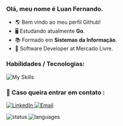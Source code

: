 ### Olá, meu nome é Luan Fernando.
- 🌎 Bem vindo ao meu perfil Github!
- 🖥️ Estudando atualmente <strong>Go</strong>.
- 📚 Formado em <strong>Sistemas da Informação</strong>.
- 💼 Software Developer at Mercado Livre.

### Habilidades / Tecnologias: 
![My Skills](https://skillicons.dev/icons?i=js,ts,go,git,scss,java,figma,react,tailwind,python,linux)

### 💌 Caso queira entrar em contato : 

 <a href="https://www.linkedin.com/in/luan-fernando/" target="_blank">
  <img src="https://img.shields.io/badge/-Linkedin-6610F2?style=for-the-badge&logo=Linkedin&logoColor=FFFFFF&" alt="LinkedIn">
 </a>

 <a href="mailto:luanfernando118@gmail.com" target="_blank">
  <img src="https://img.shields.io/badge/-Email-6610F2?style=for-the-badge&logo=Gmail&logoColor=FFFFFF&" alt="Email">
 </a>

<img src="https://github-readme-stats.vercel.app/api?username=luuan11&theme=dracula&show_icons=true&count_private=true&include_all_commits=true&rank_icon=github&hide=issues" alt="status" title="status"/>&nbsp;<img height="170" src="https://github-readme-stats.vercel.app/api/top-langs/?username=Luuan11&theme=dracula&layout=compact&langs_count=8&hide=jupyter%20notebook" alt="languages" title="languages"/>

[comment]: <img src="Luuan.gif" height="160px"/> 
